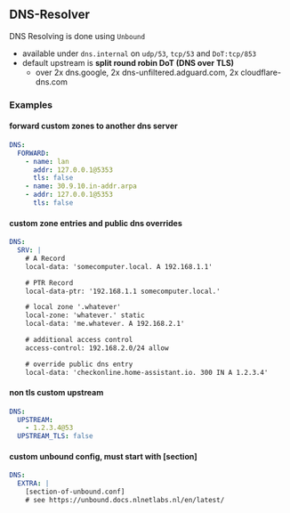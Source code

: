 ## DNS-Resolver

DNS Resolving is done using `Unbound`

- available under `dns.internal` on `udp/53`, `tcp/53` and `DoT:tcp/853`
- default upstream is **split round robin DoT (DNS over TLS)**
    - over 2x dns.google, 2x dns-unfiltered.adguard.com, 2x cloudflare-dns.com

### Examples
#### forward custom zones to another dns server

```yaml
DNS:
  FORWARD:
    - name: lan
      addr: 127.0.0.1@5353
      tls: false
    - name: 30.9.10.in-addr.arpa
    - addr: 127.0.0.1@5353
      tls: false
```

#### custom zone entries and public dns overrides

```yaml
DNS:
  SRV: |
    # A Record
    local-data: 'somecomputer.local. A 192.168.1.1'

    # PTR Record
    local-data-ptr: '192.168.1.1 somecomputer.local.'

    # local zone '.whatever'
    local-zone: 'whatever.' static
    local-data: 'me.whatever. A 192.168.2.1'

    # additional access control
    access-control: 192.168.2.0/24 allow

    # override public dns entry
    local-data: 'checkonline.home-assistant.io. 300 IN A 1.2.3.4'

```

#### non tls custom upstream

```yaml
DNS:
  UPSTREAM:
    - 1.2.3.4@53
  UPSTREAM_TLS: false
```

#### custom unbound config, must start with [section]
```yaml
DNS:
  EXTRA: |
    [section-of-unbound.conf]
    # see https://unbound.docs.nlnetlabs.nl/en/latest/

```
